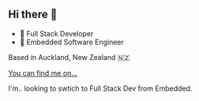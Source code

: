## Hi there 👋

- 🔭 Full Stack Developer
- 🌱 Embedded Software Engineer


Based in Auckland, New Zealand 🇳🇿

[You can find me on...](https://www.linkedin.com/in/yong-joo-lee-767b412b3/)


I'm..
looking to swtich to Full Stack Dev from Embedded.
<!--
**yongjool/yongjool** is a ✨ _special_ ✨ repository because its `README.md` (this file) appears on your GitHub profile.

Here are some ideas to get you started:


-->
